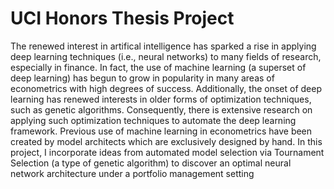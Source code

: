 #  UCI Honors Thesis Project

The renewed interest in artifical intelligence has sparked a rise in applying deep learning techniques (i.e., neural networks) to many fields of research, especially in finance. In fact, the use of machine learning (a superset of deep learning) has begun to grow in popularity in many areas of econometrics with high degrees of success. Additionally, the onset of deep learning has renewed interests in older forms of optimization techniques, such as genetic algorithms. Consequently, there is extensive research on applying such optimization techniques to automate the deep learning framework. Previous use of machine learning in econometrics have been created by model architects which are exclusively designed by hand. In this project, I incorporate ideas from automated model selection via Tournament Selection (a type of genetic algorithm) to discover an optimal neural network architecture under a portfolio management setting
